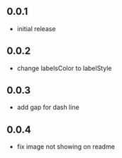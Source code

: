 ## 0.0.1

* initial release

## 0.0.2

* change labelsColor to labelStyle

## 0.0.3

* add gap for dash line

## 0.0.4

* fix image not showing on readme
